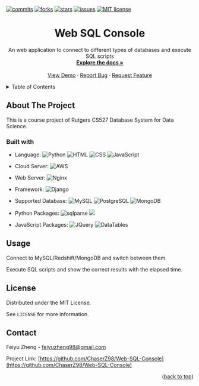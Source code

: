 <div id="top"></div>

[![commits](https://badgen.net/github/commits/ChaserZ98/Web-SQL-Console/main)](https://GitHub.com/ChaserZ98/Web-SQL-Console/graphs/commit-activity)
[![forks](https://badgen.net/github/forks/ChaserZ98/Web-SQL-Console)](https://GitHub.com/ChaserZ98/Web-SQL-Console/network/members)
[![stars](https://badgen.net/github/stars/ChaserZ98/Web-SQL-Console)](https://GitHub.com/ChaserZ98/Web-SQL-Console/stargazers)
[![issues](https://img.shields.io/github/issues/ChaserZ98/Web-SQL-Console)](https://GitHub.com/ChaserZ98/Web-SQL-Console/issues/)
[![MIT license](https://img.shields.io/badge/License-MIT-blue.svg)](https://lbesson.mit-license.org/)

<div align="center">
  <h1 align="center">Web SQL Console</h1>
  <p align="center">
    An web application to connect to different types of databases and execute SQL scripts
    <br />
    <a href="https://GitHub.com/ChaserZ98/Web-SQL-Console"><strong>Explore the docs »</strong></a>
    <br />
    <br />
    <a href="https://GitHub.com/ChaserZ98/Web-SQL-Console">View Demo</a>
    ·
    <a href="https://GitHub.com/ChaserZ98/Web-SQL-Console/issues">Report Bug</a>
    ·
    <a href="https://GitHub.com/ChaserZ98/Web-SQL-Console/issues">Request Feature</a>
  </p>
</div>

<details>
  <summary>Table of Contents</summary>
  <ol>
    <li>
      <a href="#about-the-project">About The Project</a>
      <ul>
        <li><a href="#built-with">Built With</a></li>
      </ul>
    </li>
    <li><a href="#usage">Usage</a></li>
    <li><a href="#license">License</a></li>
    <li><a href="#contact">Contact</a></li>
  </ol>
</details>

## About The Project

This is a course project of Rutgers CS527 Database System for Data Science.

### Built with

* Language:
![Python](https://img.shields.io/badge/Python-3776AB?style=for-the-badge&logo=python&logoColor=white)
![HTML](https://img.shields.io/badge/HTML-239120?style=for-the-badge&logo=html5&logoColor=white)
![CSS](	https://img.shields.io/badge/CSS3-1572B6?style=for-the-badge&logo=css3&logoColor=white)
![JavaScript](https://img.shields.io/badge/JavaScript-F7DF1E?style=for-the-badge&logo=javascript&logoColor=black)

* Cloud Server:
![AWS](https://img.shields.io/badge/Amazon_AWS-232F3E?style=for-the-badge&logo=amazon-aws&logoColor=white)

* Web Server:
![Nginx](https://img.shields.io/badge/nginx-%23009639.svg?style=for-the-badge&logo=nginx&logoColor=white)

* Framework:
![Django](https://img.shields.io/badge/Django-092E20?style=for-the-badge&logo=django&logoColor=white)

* Supported Database:
![MySQL](https://img.shields.io/badge/MySQL-00000F?style=for-the-badge&logo=mysql&logoColor=white)
![PostgreSQL](https://img.shields.io/badge/PostgreSQL-316192?style=for-the-badge&logo=postgresql&logoColor=white)
![MongoDB](https://img.shields.io/badge/MongoDB-4EA94B?style=for-the-badge&logo=mongodb&logoColor=white)

* Python Packages:
![sqlparse](https://img.shields.io/badge/sqlparse-0.4.2-brightgreen)
![](https://img.shields.io/badge/mo--sql--parsing-8.146.22081-brightgreen)

* JavaScript Packages:
![JQuery](https://img.shields.io/badge/JQuery-1.8.0-brightgreen)
![DataTables](https://img.shields.io/badge/DataTables-1.10.24-brightgreen)

## Usage

Connect to MySQL/Redshift/MongoDB and switch between them.

Execute SQL scripts and show the correct results with the elapsed time.

## License

Distributed under the MIT License.

See `LICENSE` for more information.

## Contact

Feiyu Zheng - [feiyuzheng98@gmail.com](mailto:feiyuzheng98@gmail.com)

Project Link: [https://github.com/ChaserZ98/Web-SQL-Console](https://github.com/ChaserZ98/Web-SQL-Console)

<p align="right">(<a href="#top">back to top</a>)</p>
